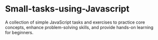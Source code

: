 # Small-tasks-using-Javascript
A collection of simple JavaScript tasks and exercises to practice core concepts, enhance problem-solving skills, and provide hands-on learning for beginners.
